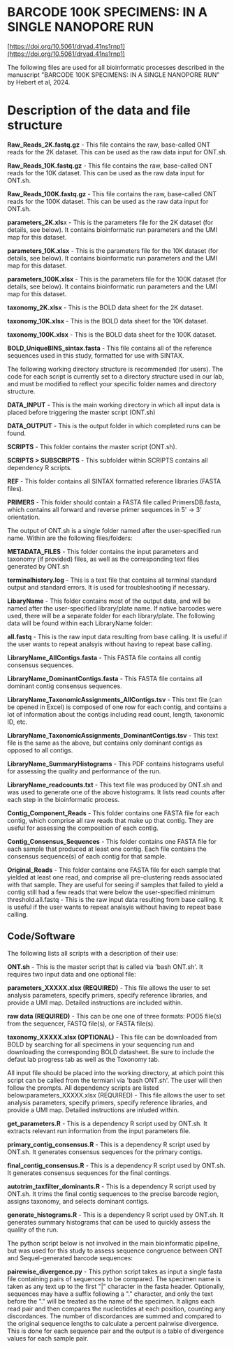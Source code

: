 # BARCODE 100K SPECIMENS: IN A SINGLE NANOPORE RUN

[https://doi.org/10.5061/dryad.41ns1rnp1](https://doi.org/10.5061/dryad.41ns1rnp1)

The following files are used for all bioinformatic processes described in the manuscript "BARCODE 100K SPECIMENS: IN A SINGLE NANOPORE RUN" by Hebert et al, 2024.

# Description of the data and file structure

**Raw_Reads_2K.fastq.gz** - This file contains the raw, base-called ONT reads for the 2K dataset. This can be used as the raw data input for ONT.sh.

**Raw_Reads_10K.fastq.gz** - This file contains the raw, base-called ONT reads for the 10K dataset. This can be used as the raw data input for ONT.sh.

**Raw_Reads_100K.fastq.gz** - This file contains the raw, base-called ONT reads for the 100K dataset. This can be used as the raw data input for ONT.sh.

**parameters_2K.xls**x - This is the parameters file for the 2K dataset (for details, see below). It contains bioinformatic run parameters and the UMI map for this dataset.

**parameters_10K.xlsx** - This is the parameters file for the 10K dataset (for details, see below). It contains bioinformatic run parameters and the UMI map for this dataset.

**parameters_100K.xlsx** - This is the parameters file for the 100K dataset (for details, see below). It contains bioinformatic run parameters and the UMI map for this dataset.

**taxonomy_2K.xlsx** - This is the BOLD data sheet for the 2K dataset.

**taxonomy_10K.xlsx** - This is the BOLD data sheet for the 10K dataset.

**taxonomy_100K.xlsx** - This is the BOLD data sheet for the 100K dataset.

**BOLD_UniqueBINS_sintax.fasta** - This file contains all of the reference sequences used in this study, formatted for use with SINTAX.

The following working directory structure is recommended (for users). The code for each script is currently set to a directory structure used in our lab, and must be modified to reflect your specific folder names and directory structure.

**DATA_INPUT** - This is the main working directory in which all input data is placed before triggering the master script (ONT.sh)

**DATA_OUTPUT** - This is the output folder in which completed runs can be found.

**SCRIPTS** - This folder contains the master script (ONT.sh).

**SCRIPTS > SUBSCRIPTS** - This subfolder within SCRIPTS contains all dependency R scripts.

**REF** - This folder contains all SINTAX formatted reference libraries (FASTA files).

**PRIMERS** - This folder should contain a FASTA file called PrimersDB.fasta, which contains all forward and reverse primer sequences in 5' -> 3' orientation.

The output of ONT.sh is a single folder named after the user-specified run name. Within are the following files/folders:

**METADATA_FILES** - This folder contains the input parameters and taxonomy (if provided) files, as well as the corresponding text files generated by ONT.sh

**terminalhistory.log** - This is a text file that contains all terminal standard output and standard errors. It is used for troubleshooting if necessary.

**LibaryName** - This folder contains most of the output data, and will be named after the user-specified library/plate name. If native barcodes were used, there will be a separate folder for each library/plate. The following data will be found within each LibraryName folder:

**all.fastq** - This is the raw input data resulting from base calling. It is useful if the user wants to repeat analsyis without having to repeat base calling.

**LibraryName_AllContigs.fasta** - This FASTA file contains all contig consensus sequences.

**LibraryName_DominantContigs.fasta** - This FASTA file contains all dominant contig consensus sequences.

**LibraryName_TaxonomicAssignments_AllContigs.tsv** - This text file (can be opened in Excel) is composed of one row for each contig, and contains a lot of information about the contigs including read count, length, taxonomic ID, etc.

**LibraryName_TaxonomicAssignments_DominantContigs.tsv** - This text file is the same as the above, but contains only dominant contigs as opposed to all contigs.

**LibraryName_SummaryHistograms** - This PDF contains histograms useful for assessing the quality and performance of the run.

**LibraryName_readcounts.txt** - This text file was produced by ONT.sh and was used to generate one of the above histograms. It lists read counts after each step in the bioinformatic process.

**Contig_Component_Reads** - This folder contains one FASTA file for each contig, which comprise all raw reads that make up that contig. They are useful for assessing the composition of each contig.

**Contig_Consensus_Sequences** - This folder contains one FASTA file for each sample that produced at least one contig. Each file contains the consensus sequence(s) of each contig for that sample.

**Original_Reads** - This folder contains one FASTA file for each sample that yielded at least one read, and comprise all pre-clustering reads associated with that sample. They are useful for seeing if samples that failed to yield a contig still had a few reads that were below the user-specified minimum threshold.all.fastq - This is the raw input data resulting from base calling. It is useful if the user wants to repeat analsyis without having to repeat base calling.

## Code/Software

The following lists all scripts with a description of their use:

**ONT.sh** - This is the master script that is called via 'bash ONT.sh'. It requires two input data and one optional file:

**parameters_XXXXX.xlsx (REQUIRED)** - This file allows the user to set analysis parameters, specify primers, specify reference libraries, and provide a UMI map. Detailed instructions are included within.

**raw data (REQUIRED)** - This can be one one of three formats: POD5 file(s) from the sequencer, FASTQ file(s), or FASTA file(s).

**taxonomy_XXXXX.xlsx (OPTIONAL)** - This file can be downloaded from BOLD by searching for all specimens in your sequencing run and downloading the corresponding BOLD datasheet. Be sure to include the defaut lab progress tab as well as the Toxonomy tab.

All input file should be placed into the working directory, at which point this script can be called from the termianl via 'bash ONT.sh'. The user will then follow the prompts. All dependency scripts are listed below:parameters_XXXXX.xlsx (REQUIRED) - This file allows the user to set analysis parameters, specify primers, specify reference libraries, and provide a UMI map. Detailed instructions are inluded within.

**get_parameters.R** - This is a dependency R script used by ONT.sh. It extracts relevant run information from the input parameters file.

**primary_contig_consensus.R** - This is a dependency R script used by ONT.sh. It generates consensus sequences for the primary contigs.

**final_contig_consensus.R** - This is a dependency R script used by ONT.sh. It generates consensus sequences for the final contings.

**autotrim_taxfilter_dominants.R** - This is a dependency R script used by ONT.sh. It trims the final contig sequences to the precise barcode region, assigns taxonomy, and selects dominant contigs.

**generate_histograms.R** - This is a dependency R script used by ONT.sh. It generates summary histograms that can be used to quickly assess the quality of the run.

The python script below is not involved in the main bioinformatic pipeline, but was used for this study to assess sequence congruence between ONT and Sequel-generated barcode sequences:

**pairewise_divergence.py** - This python script takes as input a single fasta file containing pairs of sequences to be compared. The specimen name is taken as any text up to the first "|" character in the fasta header. Optionally, sequences may have a suffix following a "." character, and only the text before the "." will be treated as the name of the specimen. It aligns each read pair and then compares the nucleotides at each position, counting any discordances. The number of discordances are summed and compared to the original sequence lengths to calculate a percent pairwise divergence. This is done for each sequence pair and the output is a table of divergence values for each sample pair.
